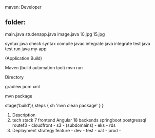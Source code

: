 maven: Developer

folder:
-----------
main.java
studenapp.java
image.java
10.jpg
15.jpg


syntax      java check syntax
compile     javac
integrate   java integrate
test        java test
run         java my-app


(Application Build)

Maven (build automation tool)
mvn run

Directory

gradlew
pom.xml

mvn package

stage('build'){
    steps {
        sh 'mvn clean package' 
    }
}


1. Description
2. tech stack 7 frontend Angular 18 backends springboot postgressql
routef3 - cloudfront - s3 - (subdomains) - eks - rds
3. Deployment strategy
feature -
dev -
test - 
uat - 
prod - 


